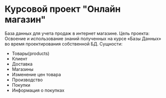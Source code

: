 # Курсовой проект "Онлайн магазин"
База данных для учета продаж в интернет магазине.
Цель проекта: Освоение и использование знаний полученных на курсе «Базы Данных» во время проектирования собственной БД.
Сущности:
* Товары(products)
* Клиент
* Доставка
* Магазины
* Изменение цен товара
* Производство
* Покупки
* Информация о покупках
